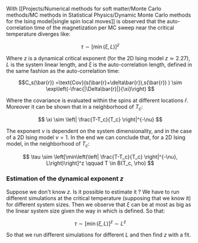 With [[Projects/Numerical methods for soft matter/Monte Carlo methods/MC methods in Statistical Physics/Dynamic Monte Carlo methods for the Ising model|single spin local moves]] is observed that the auto-correlation time of the magnetization per MC sweep near the critical temperature diverges like:

$$ \tau \sim [\min(\xi, L)]^z $$

Where $z$ is a dynamical critical exponent (for the 2D Ising model $z \simeq 2.27$), $L$ is the system linear length, and $\xi$ is the auto-correlation length, defined in the same fashion as the auto-correlation time:

$$C_s(\bar{r}) =\text{Cov}(s(\bar{r}+\delta\bar{r}),s(\bar{r}) ) \sim \exp\left(-\frac{|\Delta\bar{r}|}{\xi}\right) $$

Where the covariance is evaluated within the spins at different locations $\bar{r}$.
Moreover it can be shown that in a neighborhood of $T_c$:

$$ \xi \sim \left| \frac{T-T_c}{T_c} \right|^{-\nu} $$

The exponent $\nu$ is dependent on the system dimensionality, and in the case of a 2D Ising model $\nu =1$.
In the end we can conclude that, for a 2D Ising model, in the neighborhood of $T_c$:

$$ \tau \sim \left[\min\left(\left| \frac{T-T_c}{T_c} \right|^{-\nu}, L\right)\right]^z \qquad T \in B(T_c, \rho) $$


### Estimation of the dynamical exponent $z$

Suppose we don't know $z$. Is it possible to estimate it ?
We have to run different simulations at the critical temperature (supposing that we know it) for different system sizes.
Then we observe that $\xi$ can be at most as big as the linear system size given the way in which is defined.
So that:

$$ \tau \sim [\min(\xi, L)]^z \sim L^z $$

So that we run different simulations for different $L$ and then find $z$ with a fit.

